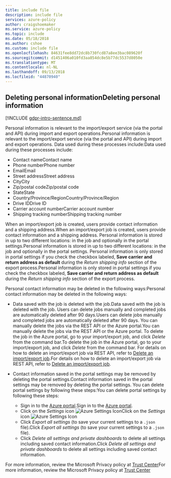 ```yaml
---
title: include file
description: include file
services: azure-policy
author: craigshoemaker
ms.service: azure-policy
ms.topic: include
ms.date: 05/18/2018
ms.author: cshoe
ms.custom: include file
ms.openlocfilehash: 84631fee8dd72dc8b730fcd87a8ee3bac089620f
ms.sourcegitcommit: d1451406a010fd3aa854dc8e5b77dc5537d8050e
ms.translationtype: MT
ms.contentlocale: nl-NL
ms.lasthandoff: 09/13/2018
ms.locfileid: "44870940"
---
```

## <a name="deleting-personal-information"></a><span data-ttu-id="e65f6-103">Deleting personal information</span><span class="sxs-lookup"><span data-stu-id="e65f6-103">Deleting personal information</span></span>

[!INCLUDE [gdpr-intro-sentence.md](gdpr-intro-sentence.md)]

<span data-ttu-id="e65f6-104">Personal information is relevant to the import/export service (via the portal and API) during import and export operations.</span><span class="sxs-lookup"><span data-stu-id="e65f6-104">Personal information is relevant to the import/export service (via the portal and API) during import and export operations.</span></span> <span data-ttu-id="e65f6-105">Data used during these processes include:</span><span class="sxs-lookup"><span data-stu-id="e65f6-105">Data used during these processes include:</span></span>

- <span data-ttu-id="e65f6-106">Contact name</span><span class="sxs-lookup"><span data-stu-id="e65f6-106">Contact name</span></span>
- <span data-ttu-id="e65f6-107">Phone number</span><span class="sxs-lookup"><span data-stu-id="e65f6-107">Phone number</span></span>
- <span data-ttu-id="e65f6-108">Email</span><span class="sxs-lookup"><span data-stu-id="e65f6-108">Email</span></span>
- <span data-ttu-id="e65f6-109">Street address</span><span class="sxs-lookup"><span data-stu-id="e65f6-109">Street address</span></span>
- <span data-ttu-id="e65f6-110">City</span><span class="sxs-lookup"><span data-stu-id="e65f6-110">City</span></span>
- <span data-ttu-id="e65f6-111">Zip/postal code</span><span class="sxs-lookup"><span data-stu-id="e65f6-111">Zip/postal code</span></span>
- <span data-ttu-id="e65f6-112">State</span><span class="sxs-lookup"><span data-stu-id="e65f6-112">State</span></span>
- <span data-ttu-id="e65f6-113">Country/Province/Region</span><span class="sxs-lookup"><span data-stu-id="e65f6-113">Country/Province/Region</span></span>
- <span data-ttu-id="e65f6-114">Drive ID</span><span class="sxs-lookup"><span data-stu-id="e65f6-114">Drive ID</span></span>
- <span data-ttu-id="e65f6-115">Carrier account number</span><span class="sxs-lookup"><span data-stu-id="e65f6-115">Carrier account number</span></span>
- <span data-ttu-id="e65f6-116">Shipping tracking number</span><span class="sxs-lookup"><span data-stu-id="e65f6-116">Shipping tracking number</span></span>

<span data-ttu-id="e65f6-117">When an import/export job is created, users provide contact information and a shipping address.</span><span class="sxs-lookup"><span data-stu-id="e65f6-117">When an import/export job is created, users provide contact information and a shipping address.</span></span> <span data-ttu-id="e65f6-118">Personal information is stored in up to two different locations: in the job and optionally in the portal settings.</span><span class="sxs-lookup"><span data-stu-id="e65f6-118">Personal information is stored in up to two different locations: in the job and optionally in the portal settings.</span></span> <span data-ttu-id="e65f6-119">Personal information is only stored in portal settings if you check the checkbox labeled, **Save carrier and return address as default** during the *Return shipping info* section of the export process.</span><span class="sxs-lookup"><span data-stu-id="e65f6-119">Personal information is only stored in portal settings if you check the checkbox labeled, **Save carrier and return address as default** during the *Return shipping info* section of the export process.</span></span>

<span data-ttu-id="e65f6-120">Personal contact information may be deleted in the following ways:</span><span class="sxs-lookup"><span data-stu-id="e65f6-120">Personal contact information may be deleted in the following ways:</span></span>

- <span data-ttu-id="e65f6-121">Data saved with the job is deleted with the job.</span><span class="sxs-lookup"><span data-stu-id="e65f6-121">Data saved with the job is deleted with the job.</span></span> <span data-ttu-id="e65f6-122">Users can delete jobs manually and completed jobs are automatically deleted after 90 days.</span><span class="sxs-lookup"><span data-stu-id="e65f6-122">Users can delete jobs manually and completed jobs are automatically deleted after 90 days.</span></span> <span data-ttu-id="e65f6-123">You can manually delete the jobs via the REST API or the Azure portal.</span><span class="sxs-lookup"><span data-stu-id="e65f6-123">You can manually delete the jobs via the REST API or the Azure portal.</span></span> <span data-ttu-id="e65f6-124">To delete the job in the Azure portal, go to your import/export job, and click *Delete* from the command bar.</span><span class="sxs-lookup"><span data-stu-id="e65f6-124">To delete the job in the Azure portal, go to your import/export job, and click *Delete* from the command bar.</span></span> <span data-ttu-id="e65f6-125">For details on how to delete an import/export job via REST API, refer to [Delete an import/export job](../articles/storage/common/storage-import-export-cancelling-and-deleting-jobs.md).</span><span class="sxs-lookup"><span data-stu-id="e65f6-125">For details on how to delete an import/export job via REST API, refer to [Delete an import/export job](../articles/storage/common/storage-import-export-cancelling-and-deleting-jobs.md).</span></span>

- <span data-ttu-id="e65f6-126">Contact information saved in the portal settings may be removed by deleting the portal settings.</span><span class="sxs-lookup"><span data-stu-id="e65f6-126">Contact information saved in the portal settings may be removed by deleting the portal settings.</span></span> <span data-ttu-id="e65f6-127">You can delete portal settings by following these steps:</span><span class="sxs-lookup"><span data-stu-id="e65f6-127">You can delete portal settings by following these steps:</span></span>
  - <span data-ttu-id="e65f6-128">Sign in to the [Azure portal](https://portal.azure.com).</span><span class="sxs-lookup"><span data-stu-id="e65f6-128">Sign in to the [Azure portal](https://portal.azure.com).</span></span>
  - <span data-ttu-id="e65f6-129">Click on the *Settings* icon ![Azure Settings Icon](media/storage-import-export-delete-personal-info/azure-settings-icon.png)</span><span class="sxs-lookup"><span data-stu-id="e65f6-129">Click on the *Settings* icon ![Azure Settings Icon](media/storage-import-export-delete-personal-info/azure-settings-icon.png)</span></span>
  - <span data-ttu-id="e65f6-130">Click *Export all settings* (to save your current settings to a `.json` file).</span><span class="sxs-lookup"><span data-stu-id="e65f6-130">Click *Export all settings* (to save your current settings to a `.json` file).</span></span>
  - <span data-ttu-id="e65f6-131">Click *Delete all settings and private dashboards* to delete all settings including saved contact information.</span><span class="sxs-lookup"><span data-stu-id="e65f6-131">Click *Delete all settings and private dashboards* to delete all settings including saved contact information.</span></span>

<span data-ttu-id="e65f6-132">For more information, review the Microsoft Privacy policy at [Trust Center](https://www.microsoft.com/trustcenter)</span><span class="sxs-lookup"><span data-stu-id="e65f6-132">For more information, review the Microsoft Privacy policy at [Trust Center](https://www.microsoft.com/trustcenter)</span></span>